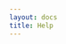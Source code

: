 ```yaml
---
layout: docs
title: Help
---
```


<script data-jsd-embedded data-key="67a5abd4-e5c1-4cda-a1af-6f2f6e9f515b" data-base-url="https://jsd-widget.atlassian.com" src="https://jsd-widget.atlassian.com/assets/embed.js"></script>

<script id="pingpilot" src="https://widget.pingpilot.com/widget-button.js" data-signal="ghsupport" async></script>